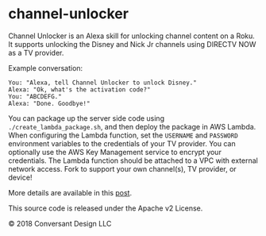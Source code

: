 # channel-unlocker

Channel Unlocker is an Alexa skill for unlocking channel content on a Roku. It supports unlocking the Disney and Nick Jr channels using DIRECTV NOW as a TV provider. 

Example conversation:

```
You: "Alexa, tell Channel Unlocker to unlock Disney."
Alexa: "Ok, what's the activation code?"
You: "ABCDEFG."
Alexa: "Done. Goodbye!"
```

You can package up the server side code using `./create_lambda_package.sh`, and then deploy the package in AWS Lambda. When configuring the Lambda function, set the `USERNAME` and `PASSWORD` environment variables to the credentials of your TV provider. You can optionally use the AWS Key Management service to encrypt your credentials. The Lambda function should be attached to a VPC with external network access. Fork to support your own channel(s), TV provider, or device!

More details are available in this [post](https://naveensunkavally.com/2018/07/31/an-alexa-skill-for-unlocking-channel-content-on-my-roku/).

This source code is released under the Apache v2 License.

&copy; 2018 Conversant Design LLC
